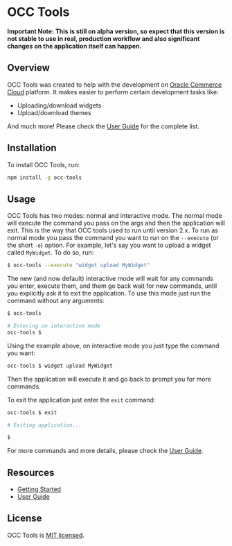 # OCC Tools

**Important Note: This is still on alpha version, so expect that this version is not stable to use in real, production
workflow and also significant changes on the application itself can happen.**

## Overview

OCC Tools was created to help with the development on
[Oracle Commerce Cloud](https://docs.oracle.com/en/cloud/saas/commerce-cloud/index.html) platform. It makes easier to
perform certain development tasks like:

- Uploading/download widgets
- Upload/download themes

And much more! Please check the [User Guide](http://objectedge.github.io/occ-tools/user-guide) for the complete list.

## Installation

To install OCC Tools, run:

```bash
npm install -g occ-tools
```

## Usage

OCC Tools has two modes: normal and interactive mode. The normal mode will execute the command you pass on the args and
then the application will exit. This is the way that OCC tools used to run until version 2.x. To run as normal mode you
pass the command you want to run on the `--execute` (or the short `-e`) option. For example, let's say you want to
upload a widget called `MyWidget`. To do so, run:

```bash
$ occ-tools --execute "widget upload MyWidget"
```

The new (and now default) interactive mode will wait for any commands you enter, execute them, and them go back wait for
new commands, until you explicitly ask it to exit the application. To use this mode just run the command without any
arguments:

```bash
$ occ-tools

# Entering on interactive mode
occ-tools $
```

Using the example above, on interactive mode you just type the command you want:

```bash
occ-tools $ widget upload MyWidget
```

Then the application will execute it and go back to prompt you for more commands.

To exit the application just enter the `exit` command:

```bash
occ-tools $ exit

# Exiting application...

$
```

For more commands and more details, please check the [User Guide](http://objectedge.github.io/occ-tools/user-guide).

## Resources

- [Getting Started](http://objectedge.github.io/occ-tools/getting-started)
- [User Guide](http://objectedge.github.io/occ-tools/user-guide)

## License

OCC Tools is [MIT licensed](./LICENSE).
